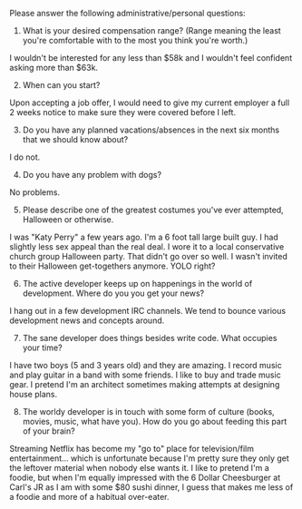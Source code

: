 Please answer the following administrative/personal questions:

1. What is your desired compensation range? (Range meaning the least you're comfortable with to the most you think you're worth.)

I wouldn't be interested for any less than $58k and I wouldn't feel confident asking more than $63k.

2. When can you start?

Upon accepting a job offer, I would need to give my current employer a full 2 weeks notice to make sure they were covered before I left.

3. Do you have any planned vacations/absences in the next six months that we should know about?

I do not.

4. Do you have any problem with dogs?

No problems.

5. Please describe one of the greatest costumes you've ever attempted, Halloween or otherwise.

I was "Katy Perry" a few years ago. I'm a 6 foot tall large built guy. I had slightly less sex appeal than the real deal. I wore it to a local conservative church group Halloween party. That didn't go over so well. I wasn't invited to their Halloween get-togethers anymore. YOLO right?

6. The active developer keeps up on happenings in the world of development. Where do you you get your news?

I hang out in a few development IRC channels. We tend to bounce various development news and concepts around.

7. The sane developer does things besides write code. What occupies your time?

I have two boys (5 and 3 years old) and they are amazing. I record music and play guitar in a band with some friends. I like to buy and trade music gear. I pretend I'm an architect sometimes making attempts at designing house plans.

8. The worldy developer is in touch with some form of culture (books, movies, music, what have you). How do you go about feeding this part of your brain?

Streaming Netflix has become my "go to" place for television/film entertainment... which is unfortunate because I'm pretty sure they only get the leftover material when nobody else wants it. I like to pretend I'm a foodie, but when I'm equally impressed with the 6 Dollar Cheesburger at Carl's JR as I am with some $80 sushi dinner, I guess that makes me less of a foodie and more of a habitual over-eater.